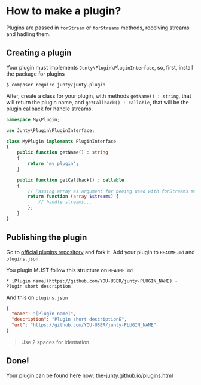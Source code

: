 How to make a plugin?
=====================
Plugins are passed in ```forStream``` or ```forStreams``` methods, receiving streams and hadling them.

## Creating a plugin
Your plugin must implements ```Junty\Plugin\PluginInterface```, so, first, install the package for plugins

```console
$ composer require junty/junty-plugin
```

After, create a class for your plugin, with methods ```getName() : string```, that will return the plugin name, and ```getCallback() : callable```, that will be the plugin callback for handle streams.
```php
namespace My\Plugin;

use Junty\Plugin\PluginInterface;

class MyPlugin implements PluginInterface
{
    public function getName() : string
    {
        return 'my_plugin';
    }

    public function getCallback() : callable
    {
        // Passing array as argument for beeing used with forStreams method
        return function (array $streams) {
            // handle streams...
        };
    }
}
```

## Publishing the plugin
Go to [official plugins repository](https://github.com/the-junty/junty-plugins) and fork it. Add your plugin to ```README.md``` and ```plugins.json```.

You plugin MUST follow this structure on ```README.md```

```
* [Plugin name](https://github.com/YOU-USER/junty-PLUGIN_NAME) - Plugin short description
```

And this on ```plugins.json```

```json
{
  "name": "[Plugin name]",
  "description": "Plugin short descriptionE",
  "url": "https://github.com/YOU-USER/junty-PLUGIN_NAME"
}
```
> Use 2 spaces for identation.

## Done!
Your plugin can be found here now: [the-junty.github.io/plugins.html](http://the-junty.github.io/plugins.html)
